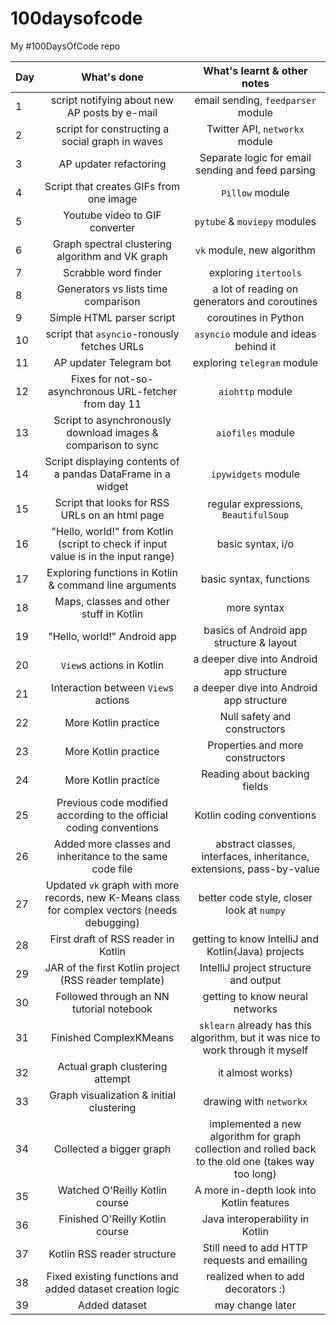 # 100daysofcode
My #100DaysOfCode repo

| Day | What's done | What's learnt & other notes |
| --- |:-----------:|:-------------:|
| 1   | script notifying about new AP posts by e-mail | email sending, `feedparser` module |
| 2   | script for constructing a social graph in waves | Twitter API, `networkx` module|
| 3   | AP updater refactoring | Separate logic for email sending and feed parsing |
| 4   | Script that creates GIFs from one image | `Pillow` module |
| 5   | Youtube video to GIF converter | `pytube` & `moviepy` modules |
| 6   | Graph spectral clustering algorithm and VK graph | `vk` module, new algorithm |
| 7   | Scrabble word finder | exploring `itertools` |
| 8   | Generators vs lists time comparison | a lot of reading on generators and coroutines |
| 9   | Simple HTML parser script | coroutines in Python |
| 10  | script that `asyncio`-ronously fetches URLs | `asyncio` module and ideas behind it |
| 11  | AP updater Telegram bot | exploring `telegram` module |
| 12  | Fixes for not-so-asynchronous URL-fetcher from day 11 | `aiohttp` module |
| 13  | Script to asynchronously download images & comparison to sync | `aiofiles` module |
| 14  | Script displaying contents of a pandas DataFrame in a widget | `ipywidgets` module |
| 15  | Script that looks for RSS URLs on an html page| regular expressions, `BeautifulSoup`|
| 16  | "Hello, world!" from Kotlin (script to check if input value is in the input range) | basic syntax, i/o |
| 17  | Exploring functions in Kotlin & command line arguments | basic syntax, functions |
| 18  | Maps, classes and other stuff in Kotlin | more syntax |
| 19  | "Hello, world!" Android app | basics of Android app structure & layout |
| 20  | `View`s actions in Kotlin | a deeper dive into Android app structure |
| 21  | Interaction between `View`s actions | a deeper dive into Android app structure |
| 22  | More Kotlin practice | Null safety and constructors |
| 23  | More Kotlin practice | Properties and more constructors |
| 24  | More Kotlin practice | Reading about backing fields |
| 25  | Previous code modified according to the official coding conventions | Kotlin coding conventions |
| 26  | Added more classes and inheritance to the same code file | abstract classes, interfaces, inheritance, extensions, pass-by-value |
| 27  | Updated `vk` graph with more records, new K-Means class for complex vectors (needs debugging) | better code style, closer look at `numpy` |
| 28  | First draft of RSS reader in Kotlin | getting to know IntelliJ and Kotlin(Java) projects |
| 29  | JAR of the first Kotlin project (RSS reader template) | IntelliJ project structure and output |
| 30  | Followed through an NN tutorial notebook | getting to know neural networks |
| 31  | Finished ComplexKMeans | `sklearn` already has this algorithm, but it was nice to work through it myself |
| 32  | Actual graph clustering attempt | it almost works) |
| 33  | Graph visualization & initial clustering | drawing with `networkx` |
| 34  | Collected a bigger graph | implemented a new algorithm for graph collection and rolled back to the old one (takes way too long) |
| 35  | Watched O'Reilly Kotlin course | A more in-depth look into Kotlin features |
| 36  | Finished O'Reilly Kotlin course | Java interoperability in Kotlin |
| 37  | Kotlin RSS reader structure | Still need to add HTTP requests and emailing |
| 38  | Fixed existing functions and added dataset creation logic | realized when to add decorators :) |
| 39  | Added dataset | may change later |
